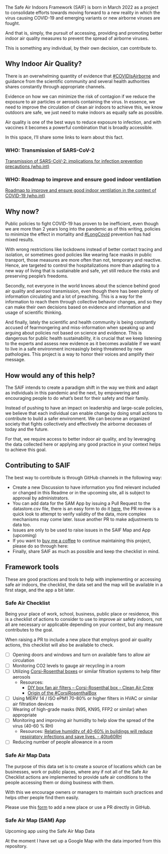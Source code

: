 The Safe Air Indoors Framework (SAIF) is born in March 2022 as a project to consolidate efforts towards moving forward to a new reality in which the virus causing COVID-19 and emerging variants or new airborne viruses are fought.

And that is, simply, the pursuit of accessing, providing and promoting better indoor air quality measures to prevent the spread of airborne viruses.

This is something any individual, by their own decision, can contribute to.

## Why Indoor Air Quality?

There is an overwhelming quantity of evidence that [#COVIDIsAirborne](https://twitter.com/hashtag/COVIDisAirborne) and guidance from the scientific community and several health authorities shares constantly through appropriate channels.

Evidence on how we can minimize the risk of contagion if we reduce the exposure to air particles or aerosols containing the virus. In essence, we need to improve the circulation of clean air indoors to achieve this, we know outdoors are safe, we just need to make indoors as equally safe as possible.

Air quality is one of the best ways to reduce exposure to infection, and with vaccines it becomes a powerful combination that is broadly accessible.

In this space, I’ll share some links to learn about this fact.

### WHO: Transmission of SARS-CoV-2

[Transmission of SARS-CoV-2: implications for infection prevention precautions (who.int)](https://www.who.int/news-room/commentaries/detail/transmission-of-sars-cov-2-implications-for-infection-prevention-precautions)

### WHO: ****Roadmap to improve and ensure good indoor ventilation****

[Roadmap to improve and ensure good indoor ventilation in the context of COVID-19 (who.int)](https://www.who.int/publications/i/item/9789240021280)

## Why now?

Public policies to fight COVID-19 has proven to be inefficient, even though we are more than 2 years long into the pandemic as of this writing, policies to minimize the effect in mortality and [#LongCovid](https://twitter.com/hashtag/LongCovid) prevention has had mixed results.

With wrong restrictions like lockdowns instead of better contact tracing and isolation, or sometimes good policies like wearing face masks in public transport, those measures are more often than not, temporary and reactive. Hence, are targeted to control the hospitalizations more than adapting to a new way of living that is sustainable and safe, yet still reduce the risks and preserving people’s freedoms.

Secondly, not everyone in the world knows about the science behind good air quality and aerosol transmission, even though there has been plenty of information circulating and a lot of preaching. This is a way for the information to reach them through collective behavior changes, and so they can make their own decisions based on evidence and information and usage of scientific thinking.

And finally, lately the scientific and health community is being constantly accused of fearmongering and miss-information when speaking up and arguing about policies not based on science and evidence. This is dangerous for public health sustainability, it is crucial that we keep listening to the experts and assess new evidence as it becomes available if we want to live in a safe environment increasingly being threatened by new pathologies. This project is a way to honor their voices and amplify their message.

## How would any of this help?

The SAIF intends to create a paradigm shift in the way we think and adapt as individuals in this pandemic and the next, by empowering and encouraging people to do what’s best for their safety and their family. 

Instead of pushing to have an impact on leadership and large-scale policies, we believe that each individual can enable change by doing small actions to contribute to build a safer environment. We can become an organized society that fights collectively and effectively the airborne deceases of today and the future.

For that, we require access to better indoor air quality, and by leveraging the data collected here or applying any good practice in your context helps to achieve this goal.

## Contributing to SAIF

The best way to contribute is through GitHub channels in the following way:

- Create a new Discussion to have information you find relevant included or changed in this Readme or in the upcoming site, all is subject to approval by administrators.
- You can add data for the SAM App by issuing a Pull Request to the datastore.csv file, there is an easy form to do it [here](https://notionforms.io/forms/safe-air-map-data-form), the PR review is a quick look to attempt to verify validity of the data, more complex mechanisms may come later. Issue another PR to make adjustments to data too.
- Issues are only to be used to raise issues in the SAIF Map and App (upcoming)
- If you want to [buy me a coffee](https://ko-fi.com/saif) to continue maintaining this project, please do so through here:
- Finally, share SAIF as much as possible and keep the checklist in mind.

## Framework tools

These are good practices and tools to help with implementing or accessing safe air indoors, the checklist, the data set and the map will be available in a first stage, and the app a bit later. 

### Safe Air Checklist

Being your place of work, school, business, public place or residence, this is a checklist of actions to consider to use to improve air safety indoors, not all are necessary or applicable depending on your context, but any measure contributes to the goal.

When raising a PR to include a new place that employs good air quality actions, this checklist will also be available to check.

- [ ]  Opening doors and windows and turn on available fans to allow air circulation
- [ ]  Monitoring CO2 levels to gauge air recycling in a room
- [ ]  Utilizing [Corsi-Rosenthal boxes](https://en.wikipedia.org/wiki/Corsi%E2%80%93Rosenthal_Box) or similar filtration systems to help filter aerosols
    - Resources: 
      - [DIY box fan air filters – Corsi-Rosenthal box - Clean Air Crew](https://cleanaircrew.org/box-fan-filters/)
      - [Origin of the #CorsiRosenthalBox](https://twitter.com/CorsIAQ/status/1500748897034985474)
- [ ]  Using MERV 14 / ISO ePM1 70-80% or higher filters in HVAC or similar air filtration devices
- [ ]  Wearing of high-grade masks (N95, KN95, FFP2 or similar) when appropriate
- [ ]  Monitoring and improving air humidity to help slow the spread of the virus (40-60 % RH)
    - Resources: [Relative humidity of 40-60% in buildings will reduce respiratory infections and save lives. - 40to60RH](https://40to60rh.com/)
- [ ]  Reducing number of people allowance in a room

### Safe Air Map Data

The purpose of this data set is to create a source of locations which can be businesses, work or public places, where any if not all of the Safe Air Checklist actions are implemented to provide safe air conditions to the people accessing them or doing business with them.

With this we encourage owners or managers to maintain such practices and helps other people find them easily.

Please use this [form](https://notionforms.io/forms/safe-air-map-data-form) to add a new place or use a PR directly in GitHub.

### Safe Air Map (SAM) App

Upcoming app using the Safe Air Map Data

At the moment I have set up a Google Map with the data imported from this repository.
